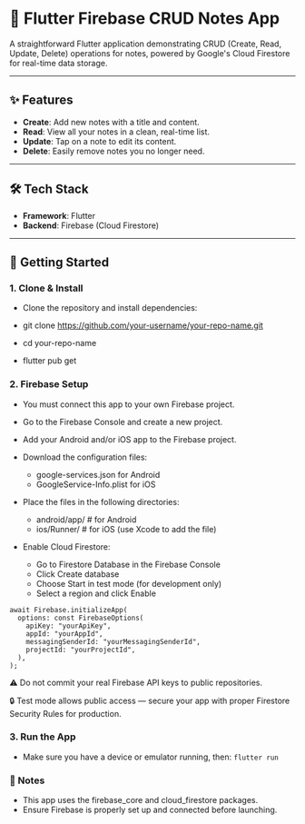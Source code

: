 # 📝 Flutter Firebase CRUD Notes App

A straightforward Flutter application demonstrating CRUD (Create, Read, Update, Delete) operations for notes, powered by Google's Cloud Firestore for real-time data storage.

---

## ✨ Features

- **Create**: Add new notes with a title and content.
- **Read**: View all your notes in a clean, real-time list.
- **Update**: Tap on a note to edit its content.
- **Delete**: Easily remove notes you no longer need.

---

## 🛠️ Tech Stack

- **Framework**: Flutter  
- **Backend**: Firebase (Cloud Firestore)

---

## 🚀 Getting Started

### 1. Clone & Install

- Clone the repository and install dependencies:


- git clone https://github.com/your-username/your-repo-name.git
- cd your-repo-name
- flutter pub get

### 2. Firebase Setup
- You must connect this app to your own Firebase project.

- Go to the Firebase Console and create a new project.

- Add your Android and/or iOS app to the Firebase project.

- Download the configuration files:
    - google-services.json for Android
    - GoogleService-Info.plist for iOS

- Place the files in the following directories:
    - android/app/        # for Android
    - ios/Runner/         # for iOS (use Xcode to add the file)
- Enable Cloud Firestore:

    - Go to Firestore Database in the Firebase Console
    - Click Create database
    - Choose Start in test mode (for development only)
    - Select a region and click Enable

``` -Update your Firebase initialization code using your own values:
await Firebase.initializeApp(
  options: const FirebaseOptions(
    apiKey: "yourApiKey",
    appId: "yourAppId",
    messagingSenderId: "yourMessagingSenderId",
    projectId: "yourProjectId",
  ),
);
```
⚠️ Do not commit your real Firebase API keys to public repositories.

🔒 Test mode allows public access — secure your app with proper Firestore Security Rules for production.


### 3. Run the App
- Make sure you have a device or emulator running, then:
```flutter run```

### 📌 Notes
- This app uses the firebase_core and cloud_firestore packages.
- Ensure Firebase is properly set up and connected before launching.